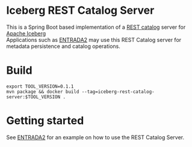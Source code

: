 # Iceberg REST Catalog Server

This is a Spring Boot based implementation of a [REST catalog](https://iceberg.apache.org/concepts/catalog/#decoupling-using-the-rest-catalog) server for [Apache Iceberg](https://iceberg.apache.org/)  
Applications such as [ENTRADA2](https://github.com/SIDN/entrada2) may use this REST Catalog server for metadata persistence and catalog operations.


# Build

```
export TOOL_VERSION=0.1.1
mvn package && docker build --tag=iceberg-rest-catalog-server:$TOOL_VERSION .
```

# Getting started

See [ENTRADA2](https://github.com/SIDN/entrada2) for an example on how to use the REST Catalog Server.
